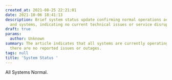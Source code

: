 ```yaml
---
created_at: 2021-08-25 22:21:01
date: 2021-10-06 18:41:13
description: Brief system status update confirming normal operations across all services
  and systems, indicating no current technical issues or service disruptions.
draft: true
params:
  author: Unknown
summary: The article indicates that all systems are currently operating normally and
  there are no reported issues or outages.
tags: null
title: 'System Status '
---
```



All Systems Normal.


